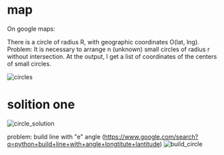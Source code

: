 # map

On google maps:

There is a circle of radius R, with geographic coordinates O(lat, lng).
Problem: It is necessary to arrange n (unknown) small circles of radius r without intersection. At the output, I get a list of coordinates of the centers of small circles.

![circles](https://user-images.githubusercontent.com/49754258/191610390-be35dde1-1dd6-4917-bb80-b1466cd18e50.png)

# solition one
![circle_solution](https://user-images.githubusercontent.com/49754258/191626941-399f4c50-6012-4378-a551-377628bf603f.png)

problem: build line with "e" angle (https://www.google.com/search?q=python+build+line+with+angle+longtitute+lantitude)
![build_circle](https://user-images.githubusercontent.com/49754258/191728222-f44b7643-756d-44a4-a84d-d59d2bf0aee7.png)
